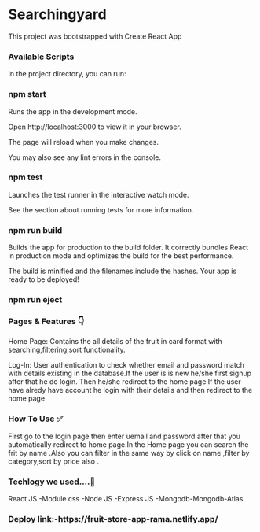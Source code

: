 # Searchingyard
<p>This project was bootstrapped with Create React App</p>
<h3>Available Scripts</h3>
<p>In the project directory, you can run:</p>
<h3>npm start</h3>
<p>Runs the app in the development mode.</p>
<p>Open http://localhost:3000 to view it in your browser.</p>
<p>The page will reload when you make changes.</p>
<p>You may also see any lint errors in the console.</p>
<h3>npm test</h3>
<p>Launches the test runner in the interactive watch mode.</p>
<p>See the section about running tests for more information.</p>
<h3>npm run build</h3>
<p>Builds the app for production to the build folder.
It correctly bundles React in production mode and optimizes the build for the best performance.

The build is minified and the filenames include the hashes.
Your app is ready to be deployed!</p>
<h3>npm run eject</h3>
<h3>Pages & Features 👇</h3>
<p>Home Page: Contains the all details of the fruit in card format with searching,filtering,sort functionality. </p>
<p>Log-In: User authentication to check whether email and password match with details existing in the database.If the user is is new he/she first signup after that he do login. Then he/she redirect to the home page.If the user have alredy have account he login with their details and then redirect to the home page </p>
<h3>How To Use ✅</h3>
<p>First go to the login page then enter uemail and password after that you automatically redirect to home page.In the Home page you can search the frit by name  .Also you can filter in the same way by click on name ,filter by category,sort by price also .</p>
<h3>Techlogy we used....🔧</h3>
<p>React JS -Module css -Node JS -Express JS -Mongodb-Mongodb-Atlas</p>
<h3>Deploy link:-https://fruit-store-app-rama.netlify.app/</h3>